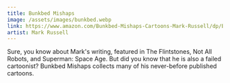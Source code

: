 ```yaml
---
title: Bunkbed Mishaps
image: /assets/images/bunkbed.webp
link: https://www.amazon.com/Bunkbed-Mishaps-Cartoons-Mark-Russell/dp/B0C6425QT7
artist: Mark Russell
---
```


Sure, you know about Mark's writing, featured in The Flintstones, Not All Robots, and Superman: Space Age. But did you know that he is also a failed cartoonist? Bunkbed Mishaps collects many of his never-before published cartoons.